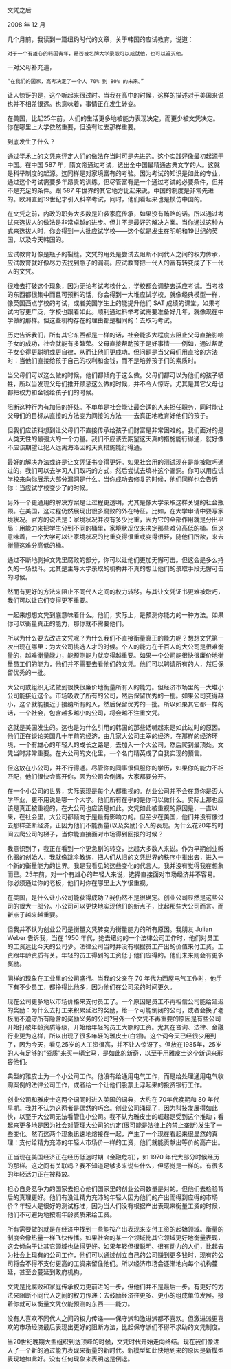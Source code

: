 文凭之后

2008 年 12 月

几个月前，我读到一篇纽约时代的文章，关于韩国的应试教育，说道：
	
	对于一个有雄心的韩国青年，是否被名牌大学录取可以成就他，也可以毁灭他。

一对父母补充道，

	“在我们的国家，高考决定了一个人 70% 到 80% 的未来。”

让人惊讶的是，这个听起来很过时。当我在高中的时候，这样的描述对于美国来说也并不相差很远。也意味着，事情正在发生转变。

在美国，比起25年前，人们的生活更多地被能力表现决定，而更少被文凭决定。你在哪里上大学依然重要，但没有过去那样重要。

到底发生了什么？



通过学术上的文凭来评定人们的做法在当时可是先进的。这个实践好像最初起源于中国。在中国 587 年，隋文帝通过考试，选出全中国最精通古典文学的人。这就是科举制度的起源。这同样是对家境富有的考验。因为考试的知识是如此的专业，通过这个考试需要多年昂贵的训练。但尽管富有是一个通过考试的必要条件，但并不是充足的条件。跟 587 年世界的其它地方比起来说，中国的制度是非常先进的。欧洲直到19世纪才引入科举考试，同时，他们看起来也是模仿中国的。

在文凭之前，内政的职务大多数是沿袭家庭传承，如果没有贿赂的话。所以通过考试来选拔人的做法是非常卓越的进步。但并不是最好的解决方案。当你通过这种方式来选拔人时，你会得到一大批应试学校——这个就是发生在明朝和19世纪的英国，以及今天韩国的。

应试教育好像是瓶子的裂缝。文凭的用处是尝试去阻断不同代人之间的权力传承，应试教育就好像尽力去找到瓶子的漏洞。应试教育把一代人的富有转变成了下一代人的文凭。

很难去打破这个现象，因为无论考试考核什么，学校都会调整去适应考试。当考核的东西都很集中而且可预料的话，你会得到一大堆应试学校，就像经典模型一样，像英国西点学校的考试，或者美国学生上的能提升他们 SAT 成绩的课堂。如果考试内容更广泛，学校也跟着如此。顺利通过科举考试需要准备好几年，就像现在中学做的那样。但这些机构存在的理由都是相同的：去取巧考试。



历史告诉我们，所有其它东西都是一样的话，社会能多大程度去阻止父母直接影响子女的成功，社会就能有多繁荣。父母直接帮助孩子是好事情——例如，通过帮助子女变得更聪明或更自律，从而让他们更成功。但问题是当父母们用直接的方法时：当他们直接给孩子自己的权利和金钱，而不是培养孩子们的素质时。

当父母们可以这么做的时候，他们都倾向于这么做。父母们都可以为他们的孩子牺牲，所以当发现父母们推开顾忌这么做的时候，并不令人惊讶。尤其是其它父母也都把权力和金钱给孩子们的时候。

阻断这种行为有加倍的好处。不单单是社会能让最合适的人来担任职务，同时能让父母们的目标从直接的方法变为间接的方法——去真正地教育好他们的孩子。

但我们应该料想到让父母们不直接传承给孩子们财富是非常困难的。我们面对的是人类天性的最强大的一个力量。我们不应该去期望这天真的措施能行得通，就好像不应该期望让犯人远离海洛因的天真措施能行得通。



最好的解决办法或许是让文凭证书变得更好。如果社会用的测试现在是能被取巧通过的，我们可以去学习人们取巧的方式，然后尝试去填补这个漏洞。你可以用应试学校来向你展示大部分漏洞是什么。当你成功去修复的时候，他们同样也会告诉你：当应试学校变少了的时候。

另外一个更通用的解决方案是让过程更透明，尤其是像大学录取这样关键的社会瓶颈。在美国，这过程仍然展现出很多腐败的外在特征。比如，在大学申请中要写家境状况。官方的说法是：家境状况并没有多少比重，因为它的全部作用就是分出平局：用能力来把学生分到不同的桶里，家境状况仅来决定那些难分高低的桶。但这意味着，一个大学可以让家境状况的比重变得很重或变得很轻，随他们所欲，来去衡量这难分高低的桶。

通过不断地剥掉文凭里腐败的部分，你可以让他们更加无懈可击。但这会是多么持久的一场战斗。尤其是主导大学录取的机构并不真的想让他们的录取手段无懈可击的时候。



然而有更好的方法来阻止不同代人之间的权力转移。与其让文凭证书更难被取巧，我们可以让它们变得更不重要。

一起来想想文凭到底意味着什么。他们，实际上，是预测你能力的一种方法。如果你可以衡量真正的能力，那你就不需要他们。

所以为什么要去改进文凭呢？为什么我们不直接衡量真正的能力呢？想想文凭第一次出现在哪里：为大公司挑选人才的时候。个人的能力在千百人的大公司是很难衡量的，越难衡量能力，能预测能力就变得越重要。如果一个公司能很快很廉价地衡量员工们的能力，他们并不需要去看他们的文凭。他们可以聘请所有的人，然后保留优秀的一批。

大公司或组织无法做到很快很廉价地衡量所有人的能力。但经济市场里的一大堆小公司能接近这个。市场吸收了所有的公司，然后保留优秀的一批。如果公司变得越小，这个就能接近于接纳所有的人，然后保留优秀的一批。所以如果其它都一样的话，一个社会，包含越多越小的公司，将会越不注重文凭。



这就是美国发生的。这也是为什么引用的韩国的那些话听起来是如此过时的原因。他们正在谈论美国几十年前的经济，由几家大公司主宰的经济。在那样的经济环境，一个有雄心的年轻人的成长之路是，去加入一个大公司，然后爬到最顶处。文凭当时非常重要。在大公司的文化里，一个名门精英成了自我实现的预言。

但这放在小公司，并不行得通。尽管你的同事很佩服你的学历，如果你的能力不相匹配，他们很快会离开你，因为公司会倒闭，大家都要分开。

在一个小公司的世界，实际表现是每个人都重视的。创业公司并不会在意你是否大学毕业，更不用说是哪一个大学。他们所有在乎的是你可以做什么。实际上那也应该是真正被重视的，在大公司也应该是如此。文凭如此被重视的原因是，一直以来，在社会里，大公司都倾向于是最有影响力的。但至少在美国，他们并没有像过去那样垄断经济，正因为他们不能衡量(以及奖励)个人的表现。为什么花20年的时间去爬公司的梯子，当你能直接面对市场得到回报的时候？

我意识到了，我正在看到一个更急剧的转变，比起大多数人来说。作为早期创业孵化器的创始人，我就像跳伞教练，把人们从旧的文凭世界的秩序中推出去，进入一个新的衡量能力的世界。我是我看见的这些变化的代言人。我并没有觉得我在想象而已。25年前，对一个有雄心的年轻人来说，选择直接面对市场经济并不容易。你必须通过你的老板，他们对你在哪里上大学很重视。

在美国，是什么让小公司能获得成功？我仍然不是很确定。创业公司显然是这些公司的很大一部分。小公司可以更快地实现他们的新点子，比起那些大公司而言。而新点子越来越重要。

但我并不认为创业公司是衡量文凭转变为衡量能力的所有原因。我朋友 Julian Weber 告诉我，当在 1950 年代，她去纽约的一个法律公司工作时，他们对员工的工资远比今天的公司少。法律公司当时并没有根据员工产出的价值来付工资。工资跟年龄资质有关。年轻的员工得到的工资低于他们应得的。他们未来则会有更多奖励。

同样的现象在工业里的公司盛行。当我的父亲在 70 年代为西屋电气工作时，他手下有不少员工，都挣得比他多，因为他们在公司呆的时间更久。

现在公司更多地以市场价格来支付员工了。一个原因是员工不再相信公司能给延迟的奖励：为什么去打工来积累延迟的奖励，给一个可能倒闭的公司，或者会换了老板而不遵守所有隐含的奖励义务的公司?另外一个文凭不再重要的原因是有些公司开始打破年龄资质等级，开始给年轻的员工大额的工资。尤其在咨询、法律、金融行业更为这样，所以出现了很多年轻的雅皮士(白领)。这个词今天已经很少用到了，因为今天，看见25岁的人工资很高，并不让人惊讶了。但放在1985年，25岁的人有足够的“资质”来买一辆宝马，是如此的新奇，以至于用雅皮士这个新词来形容他们。

典型的雅皮士为一个小公司工作。他没有给通用电气工作，而是给处理通用电气收购案例的法律公司工作，或者给一个让他们股票上浮起来的投资银行工作。

创业公司和雅皮士这两个词同时进入美国的词典，大约在 70年代晚期和 80 年代早期。我并不认为这两者是偶然的巧合。创业公司涌现了，因为科技发展得如此快，以至于大公司无法看管住小公司。我不认为雅皮士的崛起是受到这个推动；看起来更多地是因为社会对管理大公司的约定(很可能是法律上的禁止垄断)发生了一些变化。然而这两个现象迅速地熔接在一起，产生了一个现在看起来很显然的真理：支付给精力充沛的年轻人市场价一样的工资，他们就能贡献出等价的高产出。

正当现在美国经济正在经历低迷时期（金融危机），如 1970 年代大部分时候经历的那样。这之间有关联吗？我不知道足够多来说些什么，但感觉是一样的。有很多的年轻活力正在被释放。

担心自身竞争力的国家去担心他们国家里的创业公司数量是对的。但他们去检验背后的真理更好。他们有没让精力充沛的年轻人因为他们的产出而得到应得的市场价？年轻人是很好的测试标准，因为当人们没有根据产出表现来衡量工资的时候，他们不可避免地按照年龄资质来给工资。

所有需要做的就是在经济中找到一些能按产出表现来支付工资的起始领域。衡量的制度会像热量一样飞快传播。如果社会的某一个领域比其它领域更好地衡量表现，这会倾向于让其它领域也做得更好。如果年轻但很聪明、很有动力的人们，比起去为社会上现有的公司工作，他们可以通过创立自己的公司赚到更多钱时，现有的公司将会不得不支付更高的工资来留住他们。所以经济市场会逐渐地向每个机构蔓延，甚至会蔓延到政府机构。

文凭是比腐败和家庭传承权力更前进的一步，但他们并不是最后一步。有更好的方法来阻断不同代人之间的权力传递：去鼓励经济往更多、更小的组成单位发展。接着你就可以衡量文凭仅能预测的东西——能力。

没有人喜欢不同代人之间的权力传递——保守派和激进派都不喜欢。但激进派更喜欢的市场经济最后表现出更好的阻断方法，比起保守派们不得不求助的文凭制度。

当20世纪晚期大型组织到达顶峰的时候，文凭时代开始走向终结。现在我们像进入了一个新的通过能力表现来衡量的新时代。新模型如此快地到来的原因是新模型表现地如此好。没有任何现象来表明这是倒退。
